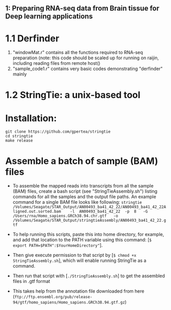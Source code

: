 ## 1: Preparing RNA-seq data from Brain tissue for Deep learning applications
# 1.1 Derfinder
1) "windowMat.r" contains all the functions required to RNA-seq preparation (note: this code should be scaled up for running on raijin, including reading files from remote host()
2) "sample_code1.r" contains very basic codes demonstrating "derfinder" mainly

# 1.2 StringTie: a unix-based tool 

# Installation:
```
git clone https://github.com/gpertea/stringtie
cd stringtie
make release 
```

# Assemble a batch of sample (BAM) files 
- To assemble the mapped reads into transcripts from all the sample (BAM) files, create a bash script (see "StringTieAssembly.sh") listing commands for all the samples and the output file paths. An example command for a single BAM file looks like following:
```stringtie	/Volumes/Seagate/STAR_Output/AN00493_ba41_42_22/AN00493_ba41_42_22Aligned.out.sorted.bam	-l	AN00493_ba41_42_22	-p	8	-G	/Users/rna/Homo_sapiens.GRCh38.94.chr.gtf	-o	/Volumes/Seagate/STAR_Output/stringtieAssembly/AN00493_ba41_42_22.gtf```

- To help running this scripts, paste this into home directory, for example, and add that location to the PATH variable using this command: [```$ export PATH=$PATH":$YourHomeDirectory"```]. 
- Then give execute permission to that script by [```$ chmod +x StringTieAssembly.sh```], which will enable running StringTie as a command.
- Then run that script with [```./StringTieAssembly.sh```] to get the assembled files in .gtf format
- This takes help from the annotation file downloaded from here (```ftp://ftp.ensembl.org/pub/release-94/gtf/homo_sapiens/Homo_sapiens.GRCh38.94.gtf.gz```)

